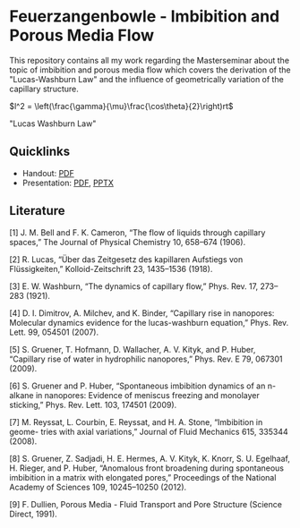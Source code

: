 # Feuerzangenbowle - Imbibition and Porous Media Flow

This repository contains all my work regarding the Masterseminar about the topic of imbibition and porous media flow which covers the derivation of the "Lucas-Washburn Law" and the influence of geometrically variation of the capillary structure.

$l^2 = \left(\frac{\gamma}{\mu}\frac{\cos\theta}{2}\right)rt$ 

"Lucas Washburn Law"

## Quicklinks

- Handout: [PDF](./handout/Feuerzangenbowle-Imbibition_Manuel-Lippert.pdf)
- Presentation: [PDF](./presentation/presentation.pdf), [PPTX](./presentation/presentation.pptx)

## Literature

[1] J. M. Bell and F. K. Cameron, “The flow of liquids through capillary spaces,” The Journal of Physical Chemistry 10, 658–674 (1906).


[2] R. Lucas, “Über das Zeitgesetz des kapillaren Aufstiegs von Flüssigkeiten,” Kolloid-Zeitschrift 23, 1435–1536 (1918).

[3] E. W. Washburn, “The dynamics of capillary flow,” Phys. Rev. 17, 273–283 (1921).

[4] D. I. Dimitrov, A. Milchev, and K. Binder, “Capillary rise in nanopores: Molecular dynamics evidence for the lucas-washburn equation,” Phys. Rev. Lett. 99, 054501 (2007).

[5] S. Gruener, T. Hofmann, D. Wallacher, A. V. Kityk, and P. Huber, “Capillary rise of water in hydrophilic nanopores,” Phys. Rev. E 79, 067301 (2009).

[6] S. Gruener and P. Huber, “Spontaneous imbibition dynamics of an n-alkane in nanopores: Evidence of meniscus freezing and monolayer sticking,” Phys. Rev. Lett. 103, 174501 (2009).

[7] M. Reyssat, L. Courbin, E. Reyssat, and H. A. Stone, “Imbibition in geome- tries with axial variations,” Journal of Fluid Mechanics 615, 335344 (2008). 

[8] S. Gruener, Z. Sadjadi, H. E. Hermes, A. V. Kityk, K. Knorr, S. U. Egelhaaf, H. Rieger, and P. Huber, “Anomalous front broadening during spontaneous imbibition in a matrix with elongated pores,” Proceedings of the National Academy of Sciences 109, 10245–10250 (2012).

[9] F. Dullien, Porous Media - Fluid Transport and Pore Structure (Science Direct, 1991).
